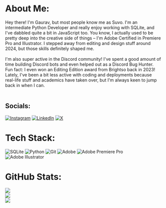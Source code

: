 # About Me:
Hey there! I'm Gaurav, but most people know me as Suvo. I'm an intermediate Python Developer and really enjoy working with SQLite, and I've dabbled quite a bit in JavaScript too. You know, I actually used to be pretty deep into the creative side of things – I'm Adobe Certified in Premiere Pro and Illustrator. I stepped away from editing and design stuff around 2024, but those skills definitely shaped me.<br><br>I'm also super active in the Discord community! I've spent a good amount of time building Discord bots and even helped out as a Discord Bug Hunter. Fun fact: I even won an Editing Edition award from Brightso back in 2023! Lately, I've been a bit less active with coding and deployments because real-life stuff and academics have taken over, but I'm always keen to jump back in when I can.<br><br>


## Socials:
[![Instagram](https://img.shields.io/badge/Instagram-%23E4405F.svg?logo=Instagram&logoColor=white)](https://instagram.com/durlm) [![LinkedIn](https://img.shields.io/badge/LinkedIn-%230077B5.svg?logo=linkedin&logoColor=white)](https://linkedin.com/in/durlm) [![X](https://img.shields.io/badge/X-black.svg?logo=X&logoColor=white)](https://x.com/durflm) 

# Tech Stack:
![SQLite](https://img.shields.io/badge/sqlite-%2307405e.svg?style=for-the-badge&logo=sqlite&logoColor=white) ![Python](https://img.shields.io/badge/python-3670A0?style=for-the-badge&logo=python&logoColor=ffdd54) ![Git](https://img.shields.io/badge/git-%23F05033.svg?style=for-the-badge&logo=git&logoColor=white) ![Adobe](https://img.shields.io/badge/adobe-%23FF0000.svg?style=for-the-badge&logo=adobe&logoColor=white) ![Adobe Premiere Pro](https://img.shields.io/badge/Adobe%20Premiere%20Pro-9999FF.svg?style=for-the-badge&logo=Adobe%20Premiere%20Pro&logoColor=white) ![Adobe Illustrator](https://img.shields.io/badge/adobe%20illustrator-%23FF9A00.svg?style=for-the-badge&logo=adobe%20illustrator&logoColor=white)
# GitHub Stats:
![](https://github-readme-stats.vercel.app/api?username=t2yl&theme=dark&hide_border=false&include_all_commits=false&count_private=false)<br/>
![](https://nirzak-streak-stats.vercel.app/?user=t2yl&theme=dark&hide_border=false)<br/>
![](https://github-readme-stats.vercel.app/api/top-langs/?username=t2yl&theme=dark&hide_border=false&include_all_commits=false&count_private=false&layout=compact)

<!-- Proudly created with GPRM ( https://gprm.itsvg.in ) -->
